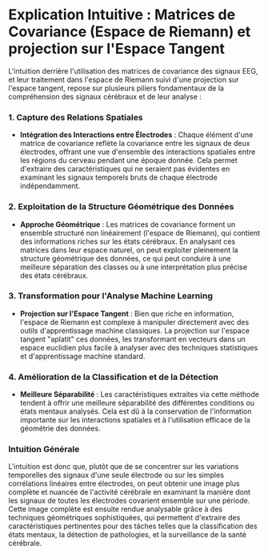 # Explication Intuitive : Matrices de Covariance (Espace de Riemann) et projection sur l'Espace Tangent

L'intuition derrière l'utilisation des matrices de covariance des signaux EEG, et leur traitement dans l'espace de Riemann suivi d'une projection sur l'espace tangent, repose sur plusieurs piliers fondamentaux de la compréhension des signaux cérébraux et de leur analyse :

### 1. **Capture des Relations Spatiales**

- **Intégration des Interactions entre Électrodes** : Chaque élément d'une matrice de covariance reflète la covariance entre les signaux de deux électrodes, offrant une vue d'ensemble des interactions spatiales entre les régions du cerveau pendant une époque donnée. Cela permet d'extraire des caractéristiques qui ne seraient pas évidentes en examinant les signaux temporels bruts de chaque électrode indépendamment.

### 2. **Exploitation de la Structure Géométrique des Données**

- **Approche Géométrique** : Les matrices de covariance forment un ensemble structuré non linéairement (l'espace de Riemann), qui contient des informations riches sur les états cérébraux. En analysant ces matrices dans leur espace naturel, on peut exploiter pleinement la structure géométrique des données, ce qui peut conduire à une meilleure séparation des classes ou à une interprétation plus précise des états cérébraux.

### 3. **Transformation pour l'Analyse Machine Learning**

- **Projection sur l'Espace Tangent** : Bien que riche en information, l'espace de Riemann est complexe à manipuler directement avec des outils d'apprentissage machine classiques. La projection sur l'espace tangent "aplatit" ces données, les transformant en vecteurs dans un espace euclidien plus facile à analyser avec des techniques statistiques et d'apprentissage machine standard.

### 4. **Amélioration de la Classification et de la Détection**

- **Meilleure Séparabilité** : Les caractéristiques extraites via cette méthode tendent à offrir une meilleure séparabilité des différentes conditions ou états mentaux analysés. Cela est dû à la conservation de l'information importante sur les interactions spatiales et à l'utilisation efficace de la géométrie des données.

### Intuition Générale

L'intuition est donc que, plutôt que de se concentrer sur les variations temporelles des signaux d'une seule électrode ou sur les simples corrélations linéaires entre électrodes, on peut obtenir une image plus complète et nuancée de l'activité cérébrale en examinant la manière dont les signaux de toutes les électrodes covarient ensemble sur une période. Cette image complète est ensuite rendue analysable grâce à des techniques géométriques sophistiquées, qui permettent d'extraire des caractéristiques pertinentes pour des tâches telles que la classification des états mentaux, la détection de pathologies, et la surveillance de la santé cérébrale.